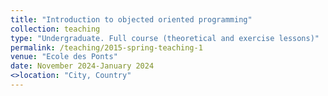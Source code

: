 ```yaml
---
title: "Introduction to objected oriented programming"
collection: teaching
type: "Undergraduate. Full course (theoretical and exercise lessons)"
permalink: /teaching/2015-spring-teaching-1
venue: "Ecole des Ponts"
date: November 2024-January 2024
<>location: "City, Country"
---
```


